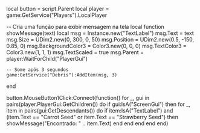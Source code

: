 local button = script.Parent
local player = game:GetService("Players").LocalPlayer

-- Cria uma função para exibir mensagem na tela
local function showMessage(text)
	local msg = Instance.new("TextLabel")
	msg.Text = text
	msg.Size = UDim2.new(0, 300, 0, 50)
	msg.Position = UDim2.new(0.5, -150, 0.85, 0)
	msg.BackgroundColor3 = Color3.new(0, 0, 0)
	msg.TextColor3 = Color3.new(1, 1, 1)
	msg.TextScaled = true
	msg.Parent = player:WaitForChild("PlayerGui")
	
	-- Some após 3 segundos
	game:GetService("Debris"):AddItem(msg, 3)
end

button.MouseButton1Click:Connect(function()
	for _, gui in pairs(player.PlayerGui:GetChildren()) do
		if gui:IsA("ScreenGui") then
			for _, item in pairs(gui:GetDescendants()) do
				if item:IsA("TextLabel") and (item.Text == "Carrot Seed" or item.Text == "Strawberry Seed") then
					showMessage("Encontrado: " .. item.Text)
				end
			end
		end
	end
end)

